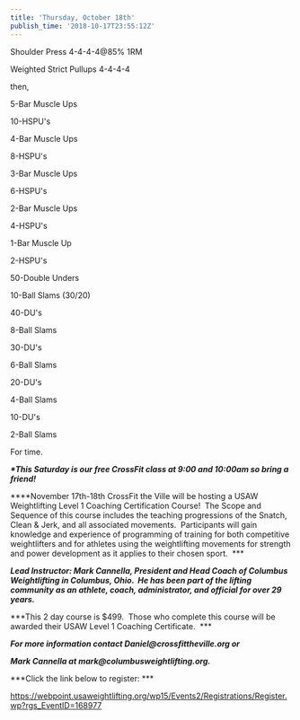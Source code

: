 ```yaml
---
title: 'Thursday, October 18th'
publish_time: '2018-10-17T23:55:12Z'
---
```


Shoulder Press 4-4-4-4\@85% 1RM

Weighted Strict Pullups 4-4-4-4

then,

5-Bar Muscle Ups

10-HSPU's

4-Bar Muscle Ups

8-HSPU's

3-Bar Muscle Ups

6-HSPU's

2-Bar Muscle Ups

4-HSPU's

1-Bar Muscle Up

2-HSPU's

50-Double Unders

10-Ball Slams (30/20)

40-DU's

8-Ball Slams

30-DU's

6-Ball Slams

20-DU's

4-Ball Slams

10-DU's

2-Ball Slams

For time.

***\*This Saturday is our free CrossFit class at 9:00 and 10:00am so
bring a friend!***

***\*November 17th-18th CrossFit the Ville will be hosting a USAW
Weightlifting Level 1 Coaching Certification Course!  The Scope and
Sequence of this course includes the teaching progressions of the
Snatch, Clean & Jerk, and all associated movements.  Participants will
gain knowledge and experience of programming of training for both
competitive weightlifters and for athletes using the weightlifting
movements for strength and power development as it applies to their
chosen sport.  ***

***Lead Instructor: Mark Cannella, President and Head Coach of Columbus
Weightlifting in Columbus, Ohio.  He has been part of the lifting
community as an athlete, coach, administrator, and official for over 29
years.***

***This 2 day course is \$499.  Those who complete this course will be
awarded their USAW Level 1 Coaching Certificate.  ***

***For more information contact Daniel\@crossfittheville.org or***

***Mark Cannella at mark\@columbusweightlifting.org.***

***Click the link below to register: ***

<https://webpoint.usaweightlifting.org/wp15/Events2/Registrations/Register.wp?rgs_EventID=168977>
